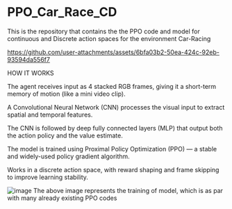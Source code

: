 # PPO_Car_Race_CD
This is the repository that contains the the PPO code and model for continuous and Discrete action spaces for the environment Car-Racing 

https://github.com/user-attachments/assets/6bfa03b2-50ea-424c-92eb-93594da556f7

HOW IT WORKS

The agent receives input as 4 stacked RGB frames, giving it a short-term memory of motion (like a mini video clip).

A Convolutional Neural Network (CNN) processes the visual input to extract spatial and temporal features.

The CNN is followed by deep fully connected layers (MLP) that output both the action policy and the value estimate.

The model is trained using Proximal Policy Optimization (PPO) — a stable and widely-used policy gradient algorithm.

Works in a discrete action space, with reward shaping and frame skipping to improve learning stability.



![image](https://github.com/user-attachments/assets/6460c77d-d913-4d96-bf26-3dab8fe0e075)
The above image represents the training of model, which is as par with many already existing PPO codes 


